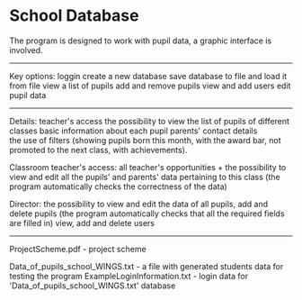 # School Database

The program is designed to work with pupil data, a graphic interface is involved.

--------------------------------------------------

Key options:
loggin
create a new database
save database to file and load it from file
view a list of pupils
add and remove pupils
view and add users
edit pupil data

--------------------------------------------------

Details:
teacher's access
the possibility to view the list of pupils of different classes 
basic information about each pupil 
parents' contact details  
the use of filters (showing pupils born this month, with the award bar, not promoted to the next class, with achievements).

Classroom teacher's access:
all teacher's opportunities + 
the possibility to view and edit all the pupils' and parents' data pertaining to this class (the program automatically checks the correctness of the data)

Director:
the possibility to view and edit the data of all pupils, add and delete pupils 
(the program automatically checks that all the required fields are filled in) 
view, add and delete users

--------------------------------------------------

ProjectScheme.pdf - project scheme

Data_of_pupils_school_WINGS.txt - a file with generated students data for testing the program
ExampleLoginInformation.txt - login data for 'Data_of_pupils_school_WINGS.txt' database
